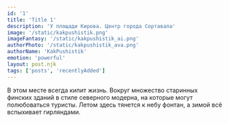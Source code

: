 ```yaml
---
id: '1'
title: 'Title 1'
description: 'У площади Кирова. Центр города Сортавала'
image: '/static/kakpushistik.png'
imageFantasy: '/static/kakpushistik_ai.png'
authorPhoto: '/static/kakpushistik_ava.png'
authorName: 'KakPushistik'
emotion: 'powerful'
layout: post.njk
tags: ['posts', 'recentlyAdded']
---
```


В этом месте всегда кипит жизнь. Вокруг множество старинных финских зданий в стиле северного модерна, на которые могут полюбоваться туристы. Летом здесь тянется к небу фонтан, а зимой всё вспыхивает гирляндами.

